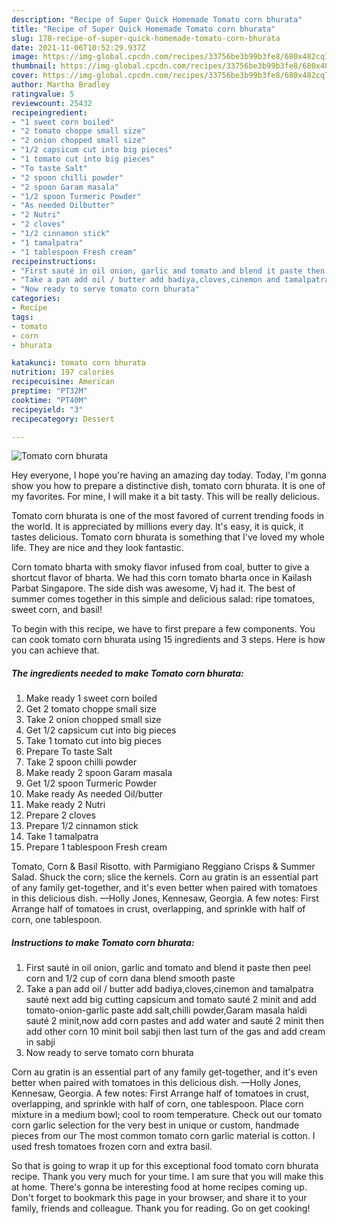 ```yaml
---
description: "Recipe of Super Quick Homemade Tomato corn bhurata"
title: "Recipe of Super Quick Homemade Tomato corn bhurata"
slug: 178-recipe-of-super-quick-homemade-tomato-corn-bhurata
date: 2021-11-06T10:52:29.937Z
image: https://img-global.cpcdn.com/recipes/33756be3b99b3fe8/680x482cq70/tomato-corn-bhurata-recipe-main-photo.jpg
thumbnail: https://img-global.cpcdn.com/recipes/33756be3b99b3fe8/680x482cq70/tomato-corn-bhurata-recipe-main-photo.jpg
cover: https://img-global.cpcdn.com/recipes/33756be3b99b3fe8/680x482cq70/tomato-corn-bhurata-recipe-main-photo.jpg
author: Martha Bradley
ratingvalue: 5
reviewcount: 25432
recipeingredient:
- "1 sweet corn boiled"
- "2 tomato choppe small size"
- "2 onion chopped small size"
- "1/2 capsicum cut into big pieces"
- "1 tomato cut into big pieces"
- "To taste Salt"
- "2 spoon chilli powder"
- "2 spoon Garam masala"
- "1/2 spoon Turmeric Powder"
- "As needed Oilbutter"
- "2 Nutri"
- "2 cloves"
- "1/2 cinnamon stick"
- "1 tamalpatra"
- "1 tablespoon Fresh cream"
recipeinstructions:
- "First sauté in oil onion, garlic and tomato and blend it paste then peel corn and 1/2 cup of corn dana blend smooth paste"
- "Take a pan add oil / butter add badiya,cloves,cinemon and tamalpatra sauté next add big cutting capsicum and tomato sauté 2 minit and add tomato-onion-garlic paste add salt,chilli powder,Garam masala haldi sauté 2 minit,now add corn pastes and add water and sauté 2 minit then add other corn 10 minit boil sabji then last turn of the gas and add cream in sabji"
- "Now ready to serve tomato corn bhurata"
categories:
- Recipe
tags:
- tomato
- corn
- bhurata

katakunci: tomato corn bhurata 
nutrition: 197 calories
recipecuisine: American
preptime: "PT32M"
cooktime: "PT40M"
recipeyield: "3"
recipecategory: Dessert

---
```



![Tomato corn bhurata](https://img-global.cpcdn.com/recipes/33756be3b99b3fe8/680x482cq70/tomato-corn-bhurata-recipe-main-photo.jpg)

Hey everyone, I hope you're having an amazing day today. Today, I'm gonna show you how to prepare a distinctive dish, tomato corn bhurata. It is one of my favorites. For mine, I will make it a bit tasty. This will be really delicious.

Tomato corn bhurata is one of the most favored of current trending foods in the world. It is appreciated by millions every day. It's easy, it is quick, it tastes delicious. Tomato corn bhurata is something that I've loved my whole life. They are nice and they look fantastic.

Corn tomato bharta with smoky flavor infused from coal, butter to give a shortcut flavor of bharta. We had this corn tomato bharta once in Kailash Parbat Singapore. The side dish was awesome, Vj had it. The best of summer comes together in this simple and delicious salad: ripe tomatoes, sweet corn, and basil!


To begin with this recipe, we have to first prepare a few components. You can cook tomato corn bhurata using 15 ingredients and 3 steps. Here is how you can achieve that.

<!--inarticleads1-->

##### The ingredients needed to make Tomato corn bhurata:

1. Make ready 1 sweet corn boiled
1. Get 2 tomato choppe small size
1. Take 2 onion chopped small size
1. Get 1/2 capsicum cut into big pieces
1. Take 1 tomato cut into big pieces
1. Prepare To taste Salt
1. Take 2 spoon chilli powder
1. Make ready 2 spoon Garam masala
1. Get 1/2 spoon Turmeric Powder
1. Make ready As needed Oil/butter
1. Make ready 2 Nutri
1. Prepare 2 cloves
1. Prepare 1/2 cinnamon stick
1. Take 1 tamalpatra
1. Prepare 1 tablespoon Fresh cream


Tomato, Corn &amp; Basil Risotto. with Parmigiano Reggiano Crisps &amp; Summer Salad. Shuck the corn; slice the kernels. Corn au gratin is an essential part of any family get-together, and it&#39;s even better when paired with tomatoes in this delicious dish. —Holly Jones, Kennesaw, Georgia. A few notes: First Arrange half of tomatoes in crust, overlapping, and sprinkle with half of corn, one tablespoon. 

<!--inarticleads2-->

##### Instructions to make Tomato corn bhurata:

1. First sauté in oil onion, garlic and tomato and blend it paste then peel corn and 1/2 cup of corn dana blend smooth paste
1. Take a pan add oil / butter add badiya,cloves,cinemon and tamalpatra sauté next add big cutting capsicum and tomato sauté 2 minit and add tomato-onion-garlic paste add salt,chilli powder,Garam masala haldi sauté 2 minit,now add corn pastes and add water and sauté 2 minit then add other corn 10 minit boil sabji then last turn of the gas and add cream in sabji
1. Now ready to serve tomato corn bhurata


Corn au gratin is an essential part of any family get-together, and it&#39;s even better when paired with tomatoes in this delicious dish. —Holly Jones, Kennesaw, Georgia. A few notes: First Arrange half of tomatoes in crust, overlapping, and sprinkle with half of corn, one tablespoon. Place corn mixture in a medium bowl; cool to room temperature. Check out our tomato corn garlic selection for the very best in unique or custom, handmade pieces from our The most common tomato corn garlic material is cotton. I used fresh tomatoes frozen corn and extra basil. 

So that is going to wrap it up for this exceptional food tomato corn bhurata recipe. Thank you very much for your time. I am sure that you will make this at home. There's gonna be interesting food at home recipes coming up. Don't forget to bookmark this page in your browser, and share it to your family, friends and colleague. Thank you for reading. Go on get cooking!
